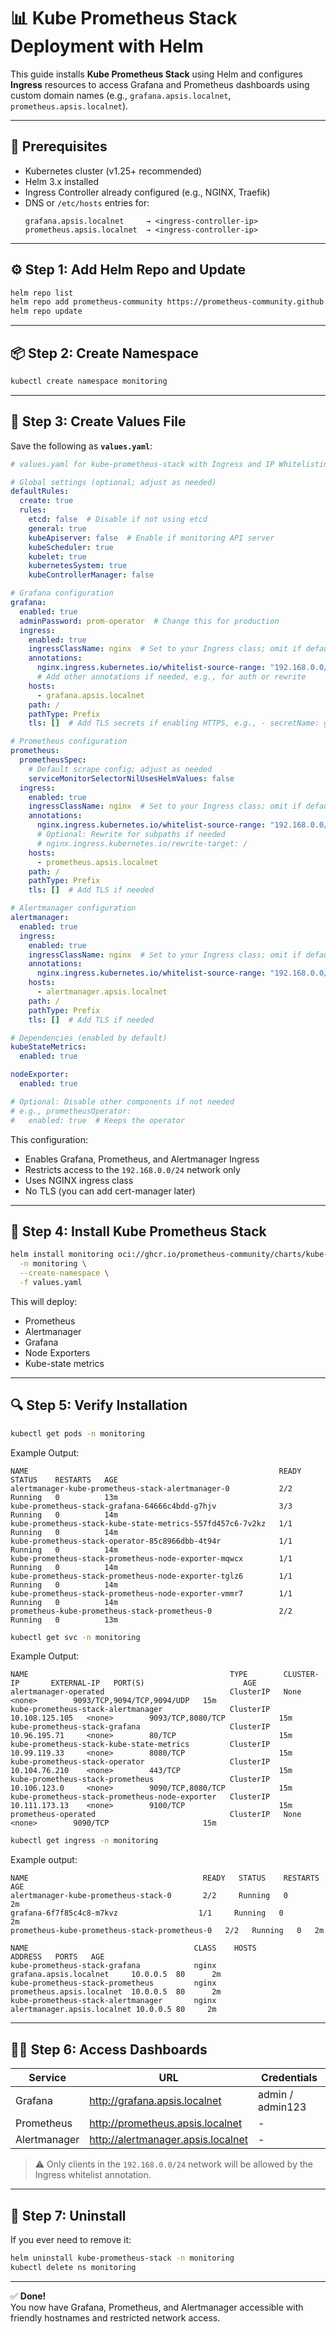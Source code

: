 # 📊 Kube Prometheus Stack Deployment with Helm
This guide installs **Kube Prometheus Stack** using Helm and configures **Ingress** resources to access Grafana and Prometheus dashboards using custom domain names (e.g., `grafana.apsis.localnet`, `prometheus.apsis.localnet`).

---

## 🧩 Prerequisites

- Kubernetes cluster (v1.25+ recommended)
- Helm 3.x installed
- Ingress Controller already configured (e.g., NGINX, Traefik)
- DNS or `/etc/hosts` entries for:
  ```
  grafana.apsis.localnet     → <ingress-controller-ip>
  prometheus.apsis.localnet  → <ingress-controller-ip>
  ```

---

## ⚙️ Step 1: Add Helm Repo and Update

```bash
helm repo list
helm repo add prometheus-community https://prometheus-community.github.io/helm-charts
helm repo update
```

---

## 📦 Step 2: Create Namespace

```bash
kubectl create namespace monitoring
```

---

## 🧠 Step 3: Create Values File

Save the following as **`values.yaml`**:

```yaml
# values.yaml for kube-prometheus-stack with Ingress and IP Whitelisting

# Global settings (optional; adjust as needed)
defaultRules:
  create: true
  rules:
    etcd: false  # Disable if not using etcd
    general: true
    kubeApiserver: false  # Enable if monitoring API server
    kubeScheduler: true
    kubelet: true
    kubernetesSystem: true
    kubeControllerManager: false

# Grafana configuration
grafana:
  enabled: true
  adminPassword: prom-operator  # Change this for production
  ingress:
    enabled: true
    ingressClassName: nginx  # Set to your Ingress class; omit if default
    annotations:
      nginx.ingress.kubernetes.io/whitelist-source-range: "192.168.0.0/24"
      # Add other annotations if needed, e.g., for auth or rewrite
    hosts:
      - grafana.apsis.localnet
    path: /
    pathType: Prefix
    tls: []  # Add TLS secrets if enabling HTTPS, e.g., - secretName: grafana-tls

# Prometheus configuration
prometheus:
  prometheusSpec:
    # Default scrape config; adjust as needed
    serviceMonitorSelectorNilUsesHelmValues: false
  ingress:
    enabled: true
    ingressClassName: nginx  # Set to your Ingress class; omit if default
    annotations:
      nginx.ingress.kubernetes.io/whitelist-source-range: "192.168.0.0/24"
      # Optional: Rewrite for subpaths if needed
      # nginx.ingress.kubernetes.io/rewrite-target: /
    hosts:
      - prometheus.apsis.localnet
    path: /
    pathType: Prefix
    tls: []  # Add TLS if needed

# Alertmanager configuration
alertmanager:
  enabled: true
  ingress:
    enabled: true
    ingressClassName: nginx  # Set to your Ingress class; omit if default
    annotations:
      nginx.ingress.kubernetes.io/whitelist-source-range: "192.168.0.0/24"
    hosts:
      - alertmanager.apsis.localnet
    path: /
    pathType: Prefix
    tls: []  # Add TLS if needed

# Dependencies (enabled by default)
kubeStateMetrics:
  enabled: true

nodeExporter:
  enabled: true

# Optional: Disable other components if not needed
# e.g., prometheusOperator:
#   enabled: true  # Keeps the operator
```

This configuration:
- Enables Grafana, Prometheus, and Alertmanager Ingress
- Restricts access to the `192.168.0.0/24` network only
- Uses NGINX ingress class
- No TLS (you can add cert-manager later)

---

## 🚀 Step 4: Install Kube Prometheus Stack

```bash
helm install monitoring oci://ghcr.io/prometheus-community/charts/kube-prometheus-stack \
  -n monitoring \
  --create-namespace \
  -f values.yaml
```

This will deploy:
- Prometheus
- Alertmanager
- Grafana
- Node Exporters
- Kube-state metrics

---

## 🔍 Step 5: Verify Installation

```bash
kubectl get pods -n monitoring
```
Example Output: 
```
NAME                                                        READY   STATUS    RESTARTS   AGE
alertmanager-kube-prometheus-stack-alertmanager-0           2/2     Running   0          13m
kube-prometheus-stack-grafana-64666c4bdd-g7hjv              3/3     Running   0          14m
kube-prometheus-stack-kube-state-metrics-557fd457c6-7v2kz   1/1     Running   0          14m
kube-prometheus-stack-operator-85c8966dbb-4t94r             1/1     Running   0          14m
kube-prometheus-stack-prometheus-node-exporter-mqwcx        1/1     Running   0          14m
kube-prometheus-stack-prometheus-node-exporter-tglz6        1/1     Running   0          14m
kube-prometheus-stack-prometheus-node-exporter-vmmr7        1/1     Running   0          14m
prometheus-kube-prometheus-stack-prometheus-0               2/2     Running   0          13m
```
```bash
kubectl get svc -n monitoring
```
Example Output: 
```
NAME                                             TYPE        CLUSTER-IP       EXTERNAL-IP   PORT(S)                      AGE
alertmanager-operated                            ClusterIP   None             <none>        9093/TCP,9094/TCP,9094/UDP   15m
kube-prometheus-stack-alertmanager               ClusterIP   10.108.125.105   <none>        9093/TCP,8080/TCP            15m
kube-prometheus-stack-grafana                    ClusterIP   10.96.195.71     <none>        80/TCP                       15m
kube-prometheus-stack-kube-state-metrics         ClusterIP   10.99.119.33     <none>        8080/TCP                     15m
kube-prometheus-stack-operator                   ClusterIP   10.104.76.210    <none>        443/TCP                      15m
kube-prometheus-stack-prometheus                 ClusterIP   10.106.123.0     <none>        9090/TCP,8080/TCP            15m
kube-prometheus-stack-prometheus-node-exporter   ClusterIP   10.111.173.13    <none>        9100/TCP                     15m
prometheus-operated                              ClusterIP   None             <none>        9090/TCP                     15m
```

```bash
kubectl get ingress -n monitoring
```

Example output:

```
NAME                                       READY   STATUS    RESTARTS   AGE
alertmanager-kube-prometheus-stack-0       2/2     Running   0          2m
grafana-6f7f85c4c8-m7kvz                  1/1     Running   0          2m
prometheus-kube-prometheus-stack-prometheus-0   2/2   Running   0   2m

NAME                                     CLASS    HOSTS                      ADDRESS   PORTS   AGE
kube-prometheus-stack-grafana            nginx    grafana.apsis.localnet     10.0.0.5  80      2m
kube-prometheus-stack-prometheus         nginx    prometheus.apsis.localnet  10.0.0.5  80      2m
kube-prometheus-stack-alertmanager       nginx    alertmanager.apsis.localnet 10.0.0.5 80     2m
```

---

## 🧑‍💻 Step 6: Access Dashboards

| Service | URL | Credentials |
|----------|-----|--------------|
| Grafana | http://grafana.apsis.localnet | admin / admin123 |
| Prometheus | http://prometheus.apsis.localnet | - |
| Alertmanager | http://alertmanager.apsis.localnet | - |

> ⚠️ Only clients in the `192.168.0.0/24` network will be allowed by the Ingress whitelist annotation.

---

## 🧹 Step 7: Uninstall

If you ever need to remove it:

```bash
helm uninstall kube-prometheus-stack -n monitoring
kubectl delete ns monitoring
```

---

✅ **Done!**  
You now have Grafana, Prometheus, and Alertmanager accessible with friendly hostnames and restricted network access.
